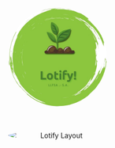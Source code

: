 <div align="center" style="margin: 50px 0;">
        <img src="https://github.com/gmzLucass/gmzLucass/blob/main/lotifyicon.png" alt="Lotify Icon" width="200px" style="border-radius: 50%; display: block; margin: auto;" />
</div>

<div align="center" style="margin: 50px 0;">
        <img src="https://drive.google.com/file/d/1qwFuKFpoJhA1guvyX9RHajgEttmjkF8h/view?usp=sharing" alt="Lotify Layout" width="200px" style="border-radius: 50%; display: block; margin: auto;" />
</div>
